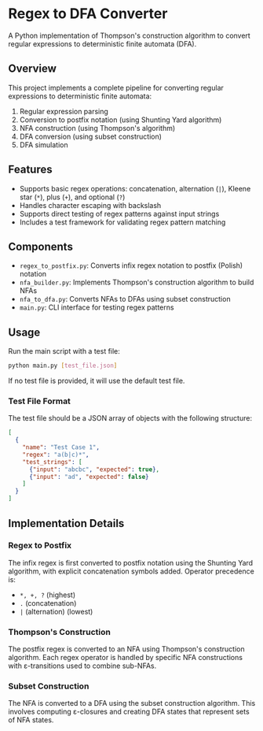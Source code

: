 # Regex to DFA Converter

A Python implementation of Thompson's construction algorithm to convert regular expressions to deterministic finite automata (DFA).

## Overview

This project implements a complete pipeline for converting regular expressions to deterministic finite automata:

1. Regular expression parsing
2. Conversion to postfix notation (using Shunting Yard algorithm)
3. NFA construction (using Thompson's algorithm)
4. DFA conversion (using subset construction)
5. DFA simulation

## Features

- Supports basic regex operations: concatenation, alternation (`|`), Kleene star (`*`), plus (`+`), and optional (`?`)
- Handles character escaping with backslash
- Supports direct testing of regex patterns against input strings
- Includes a test framework for validating regex pattern matching

## Components

- `regex_to_postfix.py`: Converts infix regex notation to postfix (Polish) notation
- `nfa_builder.py`: Implements Thompson's construction algorithm to build NFAs
- `nfa_to_dfa.py`: Converts NFAs to DFAs using subset construction
- `main.py`: CLI interface for testing regex patterns

## Usage

Run the main script with a test file:

```bash
python main.py [test_file.json]
```

If no test file is provided, it will use the default test file.

### Test File Format

The test file should be a JSON array of objects with the following structure:

```json
[
  {
    "name": "Test Case 1",
    "regex": "a(b|c)*",
    "test_strings": [
      {"input": "abcbc", "expected": true},
      {"input": "ad", "expected": false}
    ]
  }
]
```

## Implementation Details

### Regex to Postfix

The infix regex is first converted to postfix notation using the Shunting Yard algorithm, with explicit concatenation symbols added. Operator precedence is:
* `*, +, ?` (highest)
* `.` (concatenation)
* `|` (alternation) (lowest)

### Thompson's Construction

The postfix regex is converted to an NFA using Thompson's construction algorithm. Each regex operator is handled by specific NFA constructions with ε-transitions used to combine sub-NFAs.

### Subset Construction

The NFA is converted to a DFA using the subset construction algorithm. This involves computing ε-closures and creating DFA states that represent sets of NFA states.



